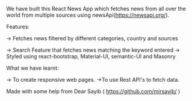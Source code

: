 We have built this React News App which fetches news from all over the world from multiple sources using newsApi(https://newsapi.org/).

Features:

-> Fetches news filtered by different categories, country and sources

-> Search Feature that fetches news matching the keyword entered
-> Styled using react-bootstrap, Material-UI, semantic-UI and Masonry

What we have learnt:

-> To create responsive web pages.
->To use Rest API's to fetch data.


Made with some help from Dear Sayib ( https://github.com/mirsayib/ )
